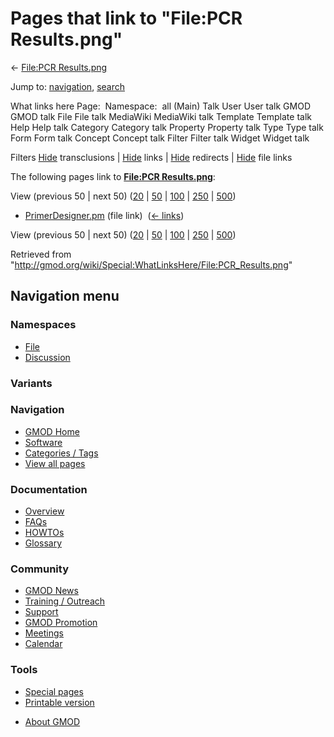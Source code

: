 <div id="mw-page-base" class="noprint">

</div>

<div id="mw-head-base" class="noprint">

</div>

<div id="content" class="mw-body" role="main">

<span id="top"></span>

<div id="mw-js-message" style="display:none;">

</div>



# <span dir="auto">Pages that link to "File:PCR Results.png"</span>

<div id="bodyContent">

<div id="contentSub">

← [File:PCR
Results.png](/wiki/File:PCR_Results.png "File:PCR Results.png")

</div>

<div id="jump-to-nav" class="mw-jump">

Jump to: [navigation](#mw-navigation), [search](#p-search)

</div>

<div id="mw-content-text">

What links here Page:  Namespace:  all (Main) Talk User User talk GMOD
GMOD talk File File talk MediaWiki MediaWiki talk Template Template talk
Help Help talk Category Category talk Property Property talk Type Type
talk Form Form talk Concept Concept talk Filter Filter talk Widget
Widget talk

Filters
[Hide](/mediawiki/index.php?title=Special:WhatLinksHere/File:PCR_Results.png&hidetrans=1 "Special:WhatLinksHere/File:PCR Results.png")
transclusions \|
[Hide](/mediawiki/index.php?title=Special:WhatLinksHere/File:PCR_Results.png&hidelinks=1 "Special:WhatLinksHere/File:PCR Results.png")
links \|
[Hide](/mediawiki/index.php?title=Special:WhatLinksHere/File:PCR_Results.png&hideredirs=1 "Special:WhatLinksHere/File:PCR Results.png")
redirects \|
[Hide](/mediawiki/index.php?title=Special:WhatLinksHere/File:PCR_Results.png&hideimages=1 "Special:WhatLinksHere/File:PCR Results.png")
file links

The following pages link to **[File:PCR
Results.png](/wiki/File:PCR_Results.png "File:PCR Results.png")**:

View (previous 50 \| next 50)
([20](/mediawiki/index.php?title=Special:WhatLinksHere/File:PCR_Results.png&limit=20 "Special:WhatLinksHere/File:PCR Results.png")
\|
[50](/mediawiki/index.php?title=Special:WhatLinksHere/File:PCR_Results.png&limit=50 "Special:WhatLinksHere/File:PCR Results.png")
\|
[100](/mediawiki/index.php?title=Special:WhatLinksHere/File:PCR_Results.png&limit=100 "Special:WhatLinksHere/File:PCR Results.png")
\|
[250](/mediawiki/index.php?title=Special:WhatLinksHere/File:PCR_Results.png&limit=250 "Special:WhatLinksHere/File:PCR Results.png")
\|
[500](/mediawiki/index.php?title=Special:WhatLinksHere/File:PCR_Results.png&limit=500 "Special:WhatLinksHere/File:PCR Results.png"))

- [PrimerDesigner.pm](/wiki/PrimerDesigner.pm "PrimerDesigner.pm") (file
  link) ‎ <span class="mw-whatlinkshere-tools">([←
  links](/mediawiki/index.php?title=Special:WhatLinksHere&target=PrimerDesigner.pm "Special:WhatLinksHere"))</span>

View (previous 50 \| next 50)
([20](/mediawiki/index.php?title=Special:WhatLinksHere/File:PCR_Results.png&limit=20 "Special:WhatLinksHere/File:PCR Results.png")
\|
[50](/mediawiki/index.php?title=Special:WhatLinksHere/File:PCR_Results.png&limit=50 "Special:WhatLinksHere/File:PCR Results.png")
\|
[100](/mediawiki/index.php?title=Special:WhatLinksHere/File:PCR_Results.png&limit=100 "Special:WhatLinksHere/File:PCR Results.png")
\|
[250](/mediawiki/index.php?title=Special:WhatLinksHere/File:PCR_Results.png&limit=250 "Special:WhatLinksHere/File:PCR Results.png")
\|
[500](/mediawiki/index.php?title=Special:WhatLinksHere/File:PCR_Results.png&limit=500 "Special:WhatLinksHere/File:PCR Results.png"))

</div>

<div class="printfooter">

Retrieved from
"<http://gmod.org/wiki/Special:WhatLinksHere/File:PCR_Results.png>"

</div>

<div id="catlinks" class="catlinks catlinks-allhidden">

</div>

<div class="visualClear">

</div>

</div>

</div>

<div id="mw-navigation">

## Navigation menu

<div id="mw-head">



<div id="left-navigation">

<div id="p-namespaces" class="vectorTabs" role="navigation"
aria-labelledby="p-namespaces-label">

### Namespaces

- <span id="ca-nstab-image"><a href="/wiki/File:PCR_Results.png" accesskey="c"
  title="View the file page [c]">File</a></span>
- <span id="ca-talk"><a
  href="/mediawiki/index.php?title=File_talk:PCR_Results.png&amp;action=edit&amp;redlink=1"
  accesskey="t"
  title="Discussion about the content page [t]">Discussion</a></span>

</div>

<div id="p-variants" class="vectorMenu emptyPortlet" role="navigation"
aria-labelledby="p-variants-label">

### 

### Variants[](#)

<div class="menu">

</div>

</div>

</div>

<div id="right-navigation">





</div>



</div>

</div>

</div>

<div id="mw-panel">

<div id="p-logo" role="banner">

<a href="/wiki/Main_Page"
style="background-image: url(http://gmod.org/images/GMOD-cogs.png);"
title="Visit the main page"></a>

</div>

<div id="p-Navigation" class="portal" role="navigation"
aria-labelledby="p-Navigation-label">

### Navigation

<div class="body">

- <span id="n-GMOD-Home">[GMOD Home](/wiki/Main_Page)</span>
- <span id="n-Software">[Software](/wiki/GMOD_Components)</span>
- <span id="n-Categories-.2F-Tags">[Categories /
  Tags](/wiki/Categories)</span>
- <span id="n-View-all-pages">[View all
  pages](/wiki/Special:AllPages)</span>

</div>

</div>

<div id="p-Documentation" class="portal" role="navigation"
aria-labelledby="p-Documentation-label">

### Documentation

<div class="body">

- <span id="n-Overview">[Overview](/wiki/Overview)</span>
- <span id="n-FAQs">[FAQs](/wiki/Category:FAQ)</span>
- <span id="n-HOWTOs">[HOWTOs](/wiki/Category:HOWTO)</span>
- <span id="n-Glossary">[Glossary](/wiki/Glossary)</span>

</div>

</div>

<div id="p-Community" class="portal" role="navigation"
aria-labelledby="p-Community-label">

### Community

<div class="body">

- <span id="n-GMOD-News">[GMOD News](/wiki/GMOD_News)</span>
- <span id="n-Training-.2F-Outreach">[Training /
  Outreach](/wiki/Training_and_Outreach)</span>
- <span id="n-Support">[Support](/wiki/Support)</span>
- <span id="n-GMOD-Promotion">[GMOD
  Promotion](/wiki/GMOD_Promotion)</span>
- <span id="n-Meetings">[Meetings](/wiki/Meetings)</span>
- <span id="n-Calendar">[Calendar](/wiki/Calendar)</span>

</div>

</div>

<div id="p-tb" class="portal" role="navigation"
aria-labelledby="p-tb-label">

### Tools

<div class="body">

- <span id="t-specialpages"><a href="/wiki/Special:SpecialPages" accesskey="q"
  title="A list of all special pages [q]">Special pages</a></span>
- <span id="t-print"><a
  href="/mediawiki/index.php?title=Special:WhatLinksHere/File:PCR_Results.png&amp;printable=yes"
  rel="alternate" accesskey="p"
  title="Printable version of this page [p]">Printable version</a></span>

</div>

</div>

</div>

</div>

<div id="footer" role="contentinfo">

- <span id="footer-places-about">[About
  GMOD](/wiki/GMOD:About "GMOD:About")</span>

<!-- -->






</div>
